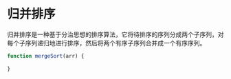 # 归并排序

归并排序是一种基于分治思想的排序算法，它将待排序的序列分成两个子序列，对每个子序列递归地进行排序，然后将两个有序子序列合并成一个有序序列。

```js
function mergeSort(arr) {
  
}
```

